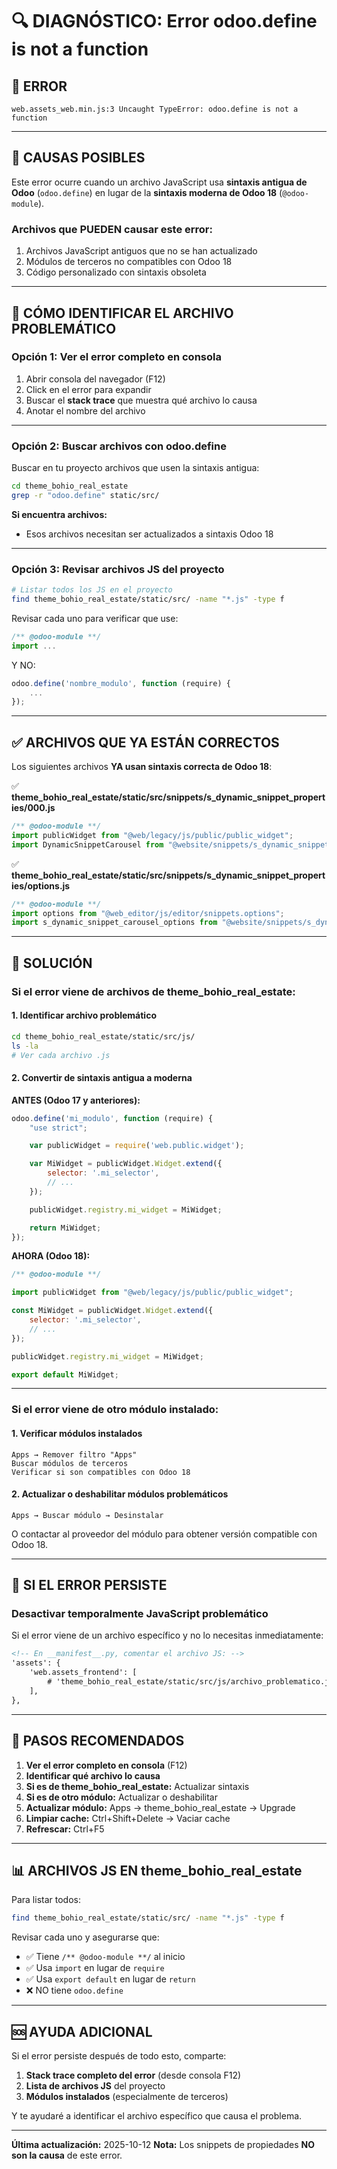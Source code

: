 # 🔍 DIAGNÓSTICO: Error odoo.define is not a function

## 🐛 ERROR

```
web.assets_web.min.js:3 Uncaught TypeError: odoo.define is not a function
```

---

## 🎯 CAUSAS POSIBLES

Este error ocurre cuando un archivo JavaScript usa **sintaxis antigua de Odoo** (`odoo.define`) en lugar de la **sintaxis moderna de Odoo 18** (`@odoo-module`).

### **Archivos que PUEDEN causar este error:**

1. Archivos JavaScript antiguos que no se han actualizado
2. Módulos de terceros no compatibles con Odoo 18
3. Código personalizado con sintaxis obsoleta

---

## 🔎 CÓMO IDENTIFICAR EL ARCHIVO PROBLEMÁTICO

### **Opción 1: Ver el error completo en consola**

1. Abrir consola del navegador (F12)
2. Click en el error para expandir
3. Buscar el **stack trace** que muestra qué archivo lo causa
4. Anotar el nombre del archivo

---

### **Opción 2: Buscar archivos con odoo.define**

Buscar en tu proyecto archivos que usen la sintaxis antigua:

```bash
cd theme_bohio_real_estate
grep -r "odoo.define" static/src/
```

**Si encuentra archivos:**
- Esos archivos necesitan ser actualizados a sintaxis Odoo 18

---

### **Opción 3: Revisar archivos JS del proyecto**

```bash
# Listar todos los JS en el proyecto
find theme_bohio_real_estate/static/src/ -name "*.js" -type f
```

Revisar cada uno para verificar que use:
```javascript
/** @odoo-module **/
import ...
```

Y NO:
```javascript
odoo.define('nombre_modulo', function (require) {
    ...
});
```

---

## ✅ ARCHIVOS QUE YA ESTÁN CORRECTOS

Los siguientes archivos **YA usan sintaxis correcta de Odoo 18**:

✅ **theme_bohio_real_estate/static/src/snippets/s_dynamic_snippet_properties/000.js**
```javascript
/** @odoo-module **/
import publicWidget from "@web/legacy/js/public/public_widget";
import DynamicSnippetCarousel from "@website/snippets/s_dynamic_snippet_carousel/000";
```

✅ **theme_bohio_real_estate/static/src/snippets/s_dynamic_snippet_properties/options.js**
```javascript
/** @odoo-module **/
import options from "@web_editor/js/editor/snippets.options";
import s_dynamic_snippet_carousel_options from "@website/snippets/s_dynamic_snippet_carousel/options";
```

---

## 🔧 SOLUCIÓN

### **Si el error viene de archivos de theme_bohio_real_estate:**

#### **1. Identificar archivo problemático**

```bash
cd theme_bohio_real_estate/static/src/js/
ls -la
# Ver cada archivo .js
```

#### **2. Convertir de sintaxis antigua a moderna**

**ANTES (Odoo 17 y anteriores):**
```javascript
odoo.define('mi_modulo', function (require) {
    "use strict";

    var publicWidget = require('web.public.widget');

    var MiWidget = publicWidget.Widget.extend({
        selector: '.mi_selector',
        // ...
    });

    publicWidget.registry.mi_widget = MiWidget;

    return MiWidget;
});
```

**AHORA (Odoo 18):**
```javascript
/** @odoo-module **/

import publicWidget from "@web/legacy/js/public/public_widget";

const MiWidget = publicWidget.Widget.extend({
    selector: '.mi_selector',
    // ...
});

publicWidget.registry.mi_widget = MiWidget;

export default MiWidget;
```

---

### **Si el error viene de otro módulo instalado:**

#### **1. Verificar módulos instalados**

```
Apps → Remover filtro "Apps"
Buscar módulos de terceros
Verificar si son compatibles con Odoo 18
```

#### **2. Actualizar o deshabilitar módulos problemáticos**

```
Apps → Buscar módulo → Desinstalar
```

O contactar al proveedor del módulo para obtener versión compatible con Odoo 18.

---

## 🚨 SI EL ERROR PERSISTE

### **Desactivar temporalmente JavaScript problemático**

Si el error viene de un archivo específico y no lo necesitas inmediatamente:

```xml
<!-- En __manifest__.py, comentar el archivo JS: -->
'assets': {
    'web.assets_frontend': [
        # 'theme_bohio_real_estate/static/src/js/archivo_problematico.js',  # COMENTADO
    ],
},
```

---

## 📝 PASOS RECOMENDADOS

1. **Ver el error completo en consola** (F12)
2. **Identificar qué archivo lo causa**
3. **Si es de theme_bohio_real_estate:** Actualizar sintaxis
4. **Si es de otro módulo:** Actualizar o deshabilitar
5. **Actualizar módulo:** Apps → theme_bohio_real_estate → Upgrade
6. **Limpiar cache:** Ctrl+Shift+Delete → Vaciar cache
7. **Refrescar:** Ctrl+F5

---

## 📊 ARCHIVOS JS EN theme_bohio_real_estate

Para listar todos:

```bash
find theme_bohio_real_estate/static/src/ -name "*.js" -type f
```

Revisar cada uno y asegurarse que:
- ✅ Tiene `/** @odoo-module **/` al inicio
- ✅ Usa `import` en lugar de `require`
- ✅ Usa `export default` en lugar de `return`
- ❌ NO tiene `odoo.define`

---

## 🆘 AYUDA ADICIONAL

Si el error persiste después de todo esto, comparte:

1. **Stack trace completo del error** (desde consola F12)
2. **Lista de archivos JS** del proyecto
3. **Módulos instalados** (especialmente de terceros)

Y te ayudaré a identificar el archivo específico que causa el problema.

---

**Última actualización:** 2025-10-12
**Nota:** Los snippets de propiedades **NO son la causa** de este error.
